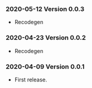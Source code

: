 ### 2020-05-12 Version 0.0.3
* Recodegen

### 2020-04-23 Version 0.0.2
* Recodegen

### 2020-04-09 Version 0.0.1
* First release.